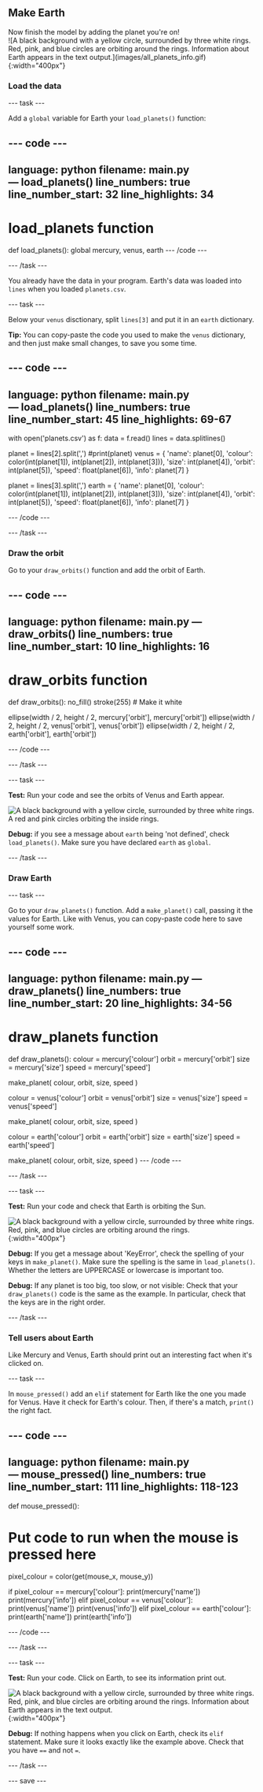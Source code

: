 ## Make Earth

<div style="display: flex; flex-wrap: wrap">
<div style="flex-basis: 200px; flex-grow: 1; margin-right: 15px;">
Now finish the model by adding the planet you're on!
</div>
<div>
![A black background with a yellow circle, surrounded by three white rings. Red, pink, and blue circles are orbiting around the rings. Information about Earth appears in the text output.](images/all_planets_info.gif){:width="400px"}
</div>
</div>

### Load the data

--- task ---

Add a `global` variable for Earth your `load_planets()` function:

--- code ---
---
language: python
filename: main.py — load_planets()
line_numbers: true
line_number_start: 32
line_highlights: 34
---
# load_planets function
def load_planets():
  global mercury, venus, earth
--- /code ---

--- /task ---

You already have the data in your program. Earth's data was loaded into `lines` when you loaded `planets.csv`.

--- task ---

Below your `venus` disctionary, split `lines[3]` and put it in an `earth` dictionary.

**Tip:** You can copy-paste the code you used to make the `venus` dictionary, and then just make small changes, to save you some time.

--- code ---
---
language: python
filename: main.py — load_planets()
line_numbers: true
line_number_start: 45
line_highlights: 69-67
---
  with open('planets.csv') as f:
    data = f.read()
    lines = data.splitlines()

  planet = lines[2].split(',')
  #print(planet)
  venus = { 
    'name': planet[0],
    'colour': color(int(planet[1]), int(planet[2]), int(planet[3])),
    'size': int(planet[4]), 
    'orbit': int(planet[5]),
    'speed': float(planet[6]), 
    'info': planet[7]
  }

  planet = lines[3].split(',') 
  earth = { 
    'name': planet[0],
    'colour': color(int(planet[1]), int(planet[2]), int(planet[3])),
    'size': int(planet[4]), 
    'orbit': int(planet[5]),
    'speed': float(planet[6]), 
    'info': planet[7]
  }

--- /code ---

--- /task ---

### Draw the orbit

Go to your `draw_orbits()` function and add the orbit of Earth.

--- code ---
---
language: python
filename: main.py — draw_orbits()
line_numbers: true
line_number_start: 10
line_highlights: 16
---
# draw_orbits function
def draw_orbits():
  no_fill()
  stroke(255) # Make it white
  
  ellipse(width / 2, height / 2, mercury['orbit'], mercury['orbit'])
  ellipse(width / 2, height / 2, venus['orbit'], venus['orbit'])
  ellipse(width / 2, height / 2, earth['orbit'], earth['orbit'])

--- /code ---

--- /task ---

--- task ---

 **Test:** Run your code and see the orbits of Venus and Earth appear.

![A black background with a yellow circle, surrounded by three white rings. A red and pink circles orbiting the inside rings.](images/all_orbit.gif)

**Debug:** if you see a message about `earth` being 'not defined', check `load_planets()`. Make sure you have declared `earth`  as `global`.

--- /task ---

### Draw Earth

--- task ---

Go to your `draw_planets()` function. Add a `make_planet()` call, passing it the values for Earth. Like with Venus, you can copy-paste code here to save yourself some work.

--- code ---
---
language: python
filename: main.py — draw_planets()
line_numbers: true
line_number_start: 20
line_highlights: 34-56
---
# draw_planets function
def draw_planets():
  colour = mercury['colour']
  orbit = mercury['orbit']
  size = mercury['size']
  speed = mercury['speed']

  make_planet(
    colour, 
    orbit, 
    size, 
    speed
    )

  colour = venus['colour']
  orbit = venus['orbit']
  size = venus['size']
  speed = venus['speed']

  make_planet(
    colour, 
    orbit, 
    size, 
    speed
    )

  colour = earth['colour']
  orbit = earth['orbit']
  size = earth['size']
  speed = earth['speed']

  make_planet(
    colour, 
    orbit, 
    size, 
    speed
    )
--- /code ---

--- /task ---

--- task ---

**Test:** Run your code and check that Earth is orbiting the Sun.

![A black background with a yellow circle, surrounded by three white rings. Red, pink, and blue circles are orbiting around the rings.](images/all_planets.gif){:width="400px"}

**Debug:** If you get a message about 'KeyError', check the spelling of your keys in `make_planet()`. Make sure the spelling is the same in `load_planets()`. Whether the letters are UPPERCASE or lowercase is important too.

**Debug:** If any planet is too big, too slow, or not visible: Check that your `draw_planets()` code is the same as the example. In particular, check that the keys are in the right order.

--- /task ---

### Tell users about Earth

Like Mercury and Venus, Earth should print out an interesting fact when it's clicked on.

--- task ---

In `mouse_pressed()` add an `elif` statement for Earth like the one you made for Venus. Have it check for Earth's colour. Then, if there's a match, `print()` the right fact.

--- code ---
---
language: python
filename: main.py — mouse_pressed()
line_numbers: true
line_number_start: 111 
line_highlights: 118-123
---
def mouse_pressed():
# Put code to run when the mouse is pressed here
  pixel_colour = color(get(mouse_x, mouse_y))

  if pixel_colour == mercury['colour']:
    print(mercury['name'])
    print(mercury['info'])
  elif pixel_colour == venus['colour']:
    print(venus['name'])
    print(venus['info'])
  elif pixel_colour == earth['colour']:
    print(earth['name'])
    print(earth['info'])

--- /code ---

--- /task ---

--- task ---

**Test:** Run your code. Click on Earth, to see its information print out.

![A black background with a yellow circle, surrounded by three white rings. Red, pink, and blue circles are orbiting around the rings. Information about Earth appears in the text output.](images/all_planets_info.gif){:width="400px"}

**Debug:** If nothing happens when you click on Earth, check its `elif` statement. Make sure it looks exactly like the example above. Check that you have `==` and not `=`.

--- /task ---

--- save ---
